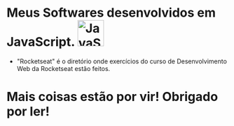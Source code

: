 <h1>Meus Softwares desenvolvidos em JavaScript. <img src="https://skillicons.dev/icons?i=js" height="60" alt="JavaScript logo"></h1>

- "Rocketseat" é o diretório onde exercícios do curso de Desenvolvimento Web da Rocketseat estão feitos.

<h1>Mais coisas estão por vir! Obrigado por ler!</h1>

